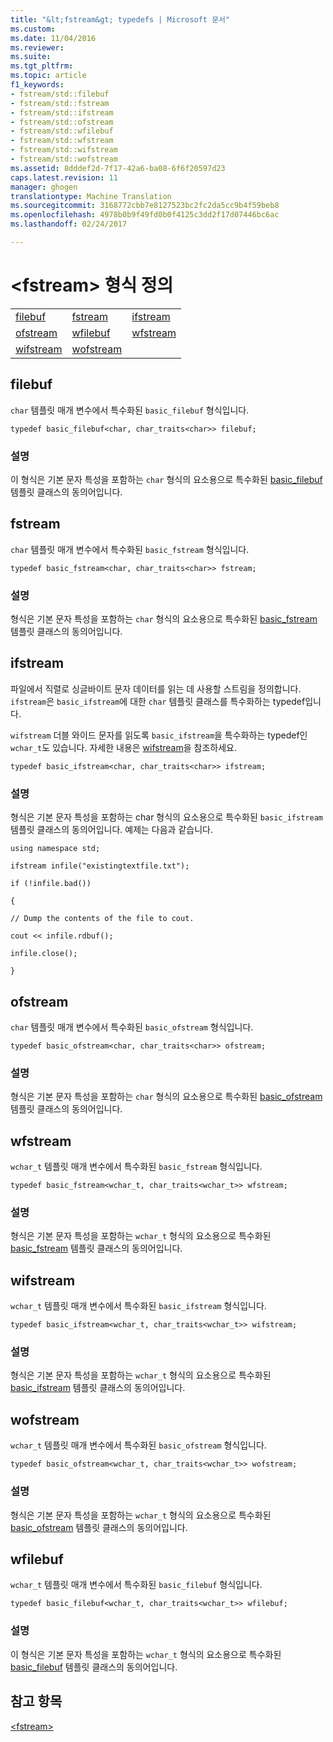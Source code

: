 ```yaml
---
title: "&lt;fstream&gt; typedefs | Microsoft 문서"
ms.custom: 
ms.date: 11/04/2016
ms.reviewer: 
ms.suite: 
ms.tgt_pltfrm: 
ms.topic: article
f1_keywords:
- fstream/std::filebuf
- fstream/std::fstream
- fstream/std::ifstream
- fstream/std::ofstream
- fstream/std::wfilebuf
- fstream/std::wfstream
- fstream/std::wifstream
- fstream/std::wofstream
ms.assetid: 8dddef2d-7f17-42a6-ba08-6f6f20597d23
caps.latest.revision: 11
manager: ghogen
translationtype: Machine Translation
ms.sourcegitcommit: 3168772cbb7e8127523bc2fc2da5cc9b4f59beb8
ms.openlocfilehash: 4978b0b9f49fd0b0f4125c3dd2f17d07446bc6ac
ms.lasthandoff: 02/24/2017

---
```

# <a name="ltfstreamgt-typedefs"></a>&lt;fstream&gt; 형식 정의
||||  
|-|-|-|  
|[filebuf](#filebuf)|[fstream](#fstream)|[ifstream](#ifstream)|  
|[ofstream](#ofstream)|[wfilebuf](#wfilebuf)|[wfstream](#wfstream)|  
|[wifstream](#wifstream)|[wofstream](#wofstream)|  
  
##  <a name="filebuf"></a>  filebuf  
 `char` 템플릿 매개 변수에서 특수화된 `basic_filebuf` 형식입니다.  
  
```
typedef basic_filebuf<char, char_traits<char>> filebuf;
```  
  
### <a name="remarks"></a>설명  
 이 형식은 기본 문자 특성을 포함하는 `char` 형식의 요소용으로 특수화된 [basic_filebuf](../standard-library/basic-filebuf-class.md) 템플릿 클래스의 동의어입니다.  
  
##  <a name="fstream"></a>  fstream  
 `char` 템플릿 매개 변수에서 특수화된 `basic_fstream` 형식입니다.  
  
```
typedef basic_fstream<char, char_traits<char>> fstream;
```  
  
### <a name="remarks"></a>설명  
 형식은 기본 문자 특성을 포함하는 `char` 형식의 요소용으로 특수화된 [basic_fstream](../standard-library/basic-fstream-class.md) 템플릿 클래스의 동의어입니다.  
  
##  <a name="ifstream"></a>  ifstream  
 파일에서 직렬로 싱글바이트 문자 데이터를 읽는 데 사용할 스트림을 정의합니다. `ifstream`은 `basic_ifstream`에 대한 `char` 템플릿 클래스를 특수화하는 typedef입니다.  
  
 `wifstream` 더블 와이드 문자를 읽도록 `basic_ifstream`을 특수화하는 typedef인 `wchar_t`도 있습니다. 자세한 내용은 [wifstream](../standard-library/fstream-typedefs.md#wifstream)을 참조하세요.  
  
```
typedef basic_ifstream<char, char_traits<char>> ifstream;
```  
  
### <a name="remarks"></a>설명  
 형식은 기본 문자 특성을 포함하는 char 형식의 요소용으로 특수화된 `basic_ifstream` 템플릿 클래스의 동의어입니다. 예제는 다음과 같습니다.  
  
 `using namespace std;`  
  
 `ifstream infile("existingtextfile.txt");`  
  
 `if (!infile.bad())`  
  
 `{`  
  
 `// Dump the contents of the file to cout.`  
  
 `cout << infile.rdbuf();`  
  
 `infile.close();`  
  
 `}`  
  
##  <a name="ofstream"></a>  ofstream  
 `char` 템플릿 매개 변수에서 특수화된 `basic_ofstream` 형식입니다.  
  
```
typedef basic_ofstream<char, char_traits<char>> ofstream;
```  
  
### <a name="remarks"></a>설명  
 형식은 기본 문자 특성을 포함하는 `char` 형식의 요소용으로 특수화된 [basic_ofstream](../standard-library/basic-ofstream-class.md) 템플릿 클래스의 동의어입니다.  
  
##  <a name="wfstream"></a>  wfstream  
 `wchar_t` 템플릿 매개 변수에서 특수화된 `basic_fstream` 형식입니다.  
  
```
typedef basic_fstream<wchar_t, char_traits<wchar_t>> wfstream;
```  
  
### <a name="remarks"></a>설명  
 형식은 기본 문자 특성을 포함하는 `wchar_t` 형식의 요소용으로 특수화된 [basic_fstream](../standard-library/basic-fstream-class.md) 템플릿 클래스의 동의어입니다.  
  
##  <a name="wifstream"></a>  wifstream  
 `wchar_t` 템플릿 매개 변수에서 특수화된 `basic_ifstream` 형식입니다.  
  
```
typedef basic_ifstream<wchar_t, char_traits<wchar_t>> wifstream;
```  
  
### <a name="remarks"></a>설명  
 형식은 기본 문자 특성을 포함하는 `wchar_t` 형식의 요소용으로 특수화된 [basic_ifstream](../standard-library/basic-ifstream-class.md) 템플릿 클래스의 동의어입니다.  
  
##  <a name="wofstream"></a>  wofstream  
 `wchar_t` 템플릿 매개 변수에서 특수화된 `basic_ofstream` 형식입니다.  
  
```
typedef basic_ofstream<wchar_t, char_traits<wchar_t>> wofstream;
```  
  
### <a name="remarks"></a>설명  
 형식은 기본 문자 특성을 포함하는 `wchar_t` 형식의 요소용으로 특수화된 [basic_ofstream](../standard-library/basic-ofstream-class.md) 템플릿 클래스의 동의어입니다.  
  
##  <a name="wfilebuf"></a>  wfilebuf  
 `wchar_t` 템플릿 매개 변수에서 특수화된 `basic_filebuf` 형식입니다.  
  
```
typedef basic_filebuf<wchar_t, char_traits<wchar_t>> wfilebuf;
```  
  
### <a name="remarks"></a>설명  
 이 형식은 기본 문자 특성을 포함하는 `wchar_t` 형식의 요소용으로 특수화된 [basic_filebuf](../standard-library/basic-filebuf-class.md) 템플릿 클래스의 동의어입니다.  
  
## <a name="see-also"></a>참고 항목  
 [\<fstream>](../standard-library/fstream.md)





